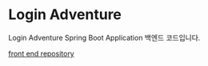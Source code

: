 # Login Adventure

Login Adventure Spring Boot Application 백엔드 코드입니다.

[front end repository](https://github.com/jong29/login-adventure-front)